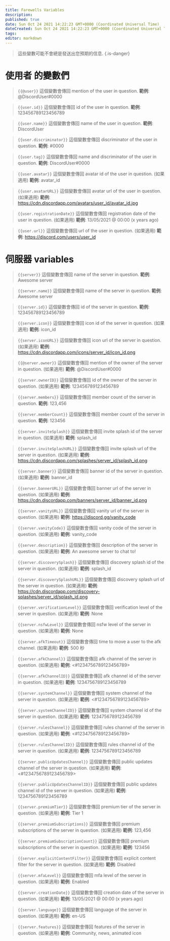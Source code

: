 ```yaml
---
title: Farewells Variables
description:
published: true
date: Sun Oct 24 2021 14:22:23 GMT+0000 (Coordinated Universal Time)
dateCreated: Sun Oct 24 2021 14:22:23 GMT+0000 (Coordinated Universal Time)
tags:
editor: markdown
---
```


> 這些變數可能不會總是發送出您預期的信息.
{.is-danger}

# 使用者 的變數們

> `{{@user}}`
> 這個變數會傳回 mention of the user in question.
> **範例**: @DiscordUser#0000

> `{{user.id}}`
> 這個變數會傳回 id of the user in question.
> **範例**: 123456789123456789

> `{{user.name}}`
> 這個變數會傳回 name of the user in question.
> **範例**: DiscordUser

> `{{user.discriminator}}`
> 這個變數會傳回 discriminator of the user in question.
> **範例**: #0000

> `{{user.tag}}`
> 這個變數會傳回 name and discriminator of the user in question.
> **範例**: DiscordUser#0000

> `{{user.avatar}}`
> 這個變數會傳回 avatar id of the user in question. (如果適用)
> **範例**: avatar_id

> `{{user.avatarURL}}`
> 這個變數會傳回 avatar url of the user in question. (如果適用)
> **範例**: https://cdn.discordapp.com/avatars/user_id/avatar_id.jpg

> `{{user.registrationDate}}`
> 這個變數會傳回 registration date of the user in question. (如果適用)
> **範例**: 13/05/2021 @ 00:00 (x years ago)

> `{{user.url}}`
> 這個變數會傳回 url of the user in question. (如果適用)
> **範例**: https://discord.com/users/user_id

# 伺服器 variables

> `{{server}}`
> 這個變數會傳回 name of the server in question.
> **範例**: Awesome server

> `{{server.name}}`
> 這個變數會傳回 name of the server in question.
> **範例**: Awesome server

> `{{server.id}}`
> 這個變數會傳回 id of the server in question.
> **範例**: 123456789123456789

> `{{server.icon}}`
> 這個變數會傳回 icon id of the server in question. (如果適用)
> **範例**: icon_id

> `{{server.iconURL}}`
> 這個變數會傳回 icon url of the server in question. (如果適用)
> **範例**: https://cdn.discordapp.com/icons/server_id/icon_id.png

> `{{@server.owner}}`
> 這個變數會傳回 mention of the owner of the server in question. (如果適用)
> **範例**: @DiscordUser#0000

> `{{server.ownerID}}`
> 這個變數會傳回 id of the owner of the server in question. (如果適用)
> **範例**: 123456789123456789

> `{{server.members}}`
> 這個變數會傳回 member count of the server in question.
> **範例**: 123,456

> `{{server.memberCount}}`
> 這個變數會傳回 member count of the server in question.
> **範例**: 123456

> `{{server.inviteSplash}}`
> 這個變數會傳回 invite splash id of the server in question. (如果適用)
> **範例**: splash_id

> `{{server.inviteSplashURL}}`
> 這個變數會傳回 invite splash url of the server in question. (如果適用)
> **範例**: https://cdn.discordapp.com/splashes/server_id/splash_id.png

> `{{server.banner}}`
> 這個變數會傳回 banner id of the server in question. (如果適用)
> **範例**: banner_id

> `{{server.bannerURL}}`
> 這個變數會傳回 banner url of the server in question. (如果適用)
> **範例**: https://cdn.discordapp.com/banners/server_id/banner_id.png

> `{{server.vanityURL}}`
> 這個變數會傳回 vanity url of the server in question. (如果適用)
> **範例**: https://discord.gg/vanity_code

> `{{server.vanityCode}}`
> 這個變數會傳回 vanity code of the server in question. (如果適用)
> **範例**: vanity_code

> `{{server.description}}`
> 這個變數會傳回 description of the server in question. (如果適用)
> **範例**: An awesome server to chat to!

> `{{server.discoverySplash}}`
> 這個變數會傳回 discovery splash id of the server in question. (如果適用)
> **範例**: splash_id

> `{{server.discoverySplashURL}}`
> 這個變數會傳回 discovery splash url of the server in question. (如果適用)
> **範例**: https://cdn.discordapp.com/discovery-splashes/server_id/splash_id.png

> `{{server.verificationLevel}}`
> 這個變數會傳回 verification level of the server in question. (如果適用)
> **範例**: None

> `{{server.nsfwLevel}}`
> 這個變數會傳回 nsfw level of the server in question. (如果適用)
> **範例**: None

> `{{server.afkTimeout}}`
> 這個變數會傳回 time to move a user to the afk channel. (如果適用)
> **範例**: 500 秒

> `{{server.afkChannel}}`
> 這個變數會傳回 afk channel of the server in question. (如果適用)
> **範例**: <#1234756789123456789>

> `{{server.afkChannelID}}`
> 這個變數會傳回 afk channel id of the server in question. (如果適用)
> **範例**: 1234756789123456789

> `{{server.systemChannel}}`
> 這個變數會傳回 system channel of the server in question. (如果適用)
> **範例**: <#1234756789123456789>

> `{{server.systemChannelID}}`
> 這個變數會傳回 system channel id of the server in question. (如果適用)
> **範例**: 1234756789123456789

> `{{server.rulesChannel}}`
> 這個變數會傳回 rules channel of the server in question. (如果適用)
> **範例**: <#1234756789123456789>

> `{{server.rulesChannelID}}`
> 這個變數會傳回 rules channel id of the server in question. (如果適用)
> **範例**: 1234756789123456789

> `{{server.publicUpdatesChannel}}`
> 這個變數會傳回 public updates channel of the server in question. (如果適用)
> **範例**: <#1234756789123456789>

> `{{server.publicUpdatesChannelID}}`
> 這個變數會傳回 public updates channel id of the server in question. (如果適用)
> **範例**: 1234756789123456789

> `{{server.premiumTier}}`
> 這個變數會傳回 premium tier of the server in question. (如果適用)
> **範例**: Tier 1

> `{{server.premiumSubscriptions}}`
> 這個變數會傳回 premium subscriptions of the server in question. (如果適用)
> **範例**: 123,456

> `{{server.premiumSubscriptionCount}}`
> 這個變數會傳回 premium subscriptions of the server in question. (如果適用)
> **範例**: 123456

> `{{server.explicitContentFilter}}`
> 這個變數會傳回 explicit content filter for the server in question. (如果適用)
> **範例**: Disabled

> `{{server.mfaLevel}}`
> 這個變數會傳回 mfa level of the server in question. (如果適用)
> **範例**: Enabled

> `{{server.creationDate}}`
> 這個變數會傳回 creation date of the server in question. (如果適用)
> **範例**: 13/05/2021 @ 00:00 (x years ago)

> `{{server.language}}`
> 這個變數會傳回 language of the server in question. (如果適用)
> **範例**: en-US

> `{{server.features}}`
> 這個變數會傳回 features of the server in question. (如果適用)
> **範例**: Community, news, animated icon
